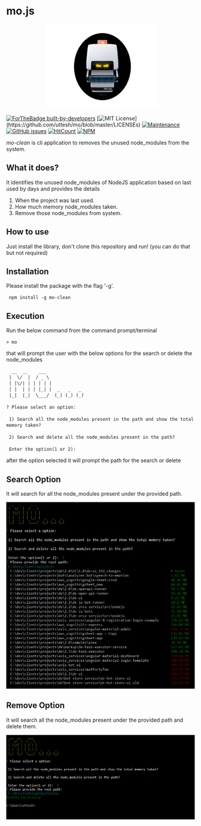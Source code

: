 # mo.js

<p align="center">
<img src="https://raw.githubusercontent.com/uttesh/mo/master/images/logo.png" alt="logo" style="margin-left:2%" width="300"/>
</p>

[![ForTheBadge built-by-developers](http://ForTheBadge.com/images/badges/built-by-developers.svg)](https://gitHub.com/uttesh/)
[![MIT License](https://img.shields.io/apm/l/atomic-design-ui.svg?)](https://github.com/uttesh/mo/blob/master/LICENSEs)
[![Maintenance](https://img.shields.io/badge/Maintained%3F-yes-green.svg)](https://GitHub.com/uttesh/mo/graphs/commit-activity)
[![GitHub issues](https://img.shields.io/github/issues/Naereen/StrapDown.js.svg)](https://GitHub.com/uttesh/mo/issues/)
[![HitCount](http://hits.dwyl.com/uttesh/mo.svg)](http://hits.dwyl.com/uttesh/mo)
[![NPM](https://nodei.co/npm/mo-clean.png?downloads=true)](https://www.npmjs.com/package/mo-clean)  

<i>mo-clean</i> is cli application to removes the unused node_modules from the system.

## What it does?
It identifies the unused node_modules of NodeJS application based on last used by days and provides the details
 1. When the project was last used.
 2. How much memory node_modules taken.
 3. Remove those node_modules from system.

## How to use
Just install the library, don't clone this repository and run! (you can do that but not required)
  
## Installation

Please install the package with the flag '-g'.

```
 npm install -g mo-clean
```

## Execution

Run the below command from the command prompt/terminal

```
> mo
```

that will prompt the user with the below options for the search or delete the node_modules

```
  __  __    ___
 |  \/  |  / _ \
 | |\/| | | | | |
 | |  | | | |_| |  _   _   _
 |_|  |_|  \___/  (_) (_) (_)

? Please select an option:

 1) Search all the node_modules present in the path and show the total memory taken?

 2) Search and delete all the node_modules present in the path?

 Enter the option(1 or 2):
```

after the option selected it will prompt the path for the search or delete

## Search Option

It will search for all the node_modules present under the provided path.

![demo](https://raw.githubusercontent.com/uttesh/mo/master/images/search_screen.png)

## Remove Option

It will search all the node_modules present under the provided path and delete them.

![demo](https://raw.githubusercontent.com/uttesh/mo/master/images/delete_screen.png)
